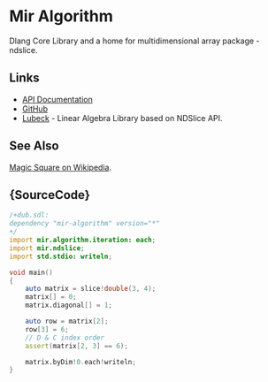 # Mir Algorithm

Dlang Core Library and a home for multidimensional array package - ndslice.

## Links

 - [API Documentation](http://mir-algorithm.libmir.org)
 - [GitHub](https://github.com/libmir/mir-algorithm)
 - [Lubeck](https://github.com/kaleidicassociates/lubeck) - Linear Algebra Library based on NDSlice API.

## See Also

[Magic Square on Wikipedia](https://en.wikipedia.org/wiki/Magic_square).

## {SourceCode}

```d
/+dub.sdl:
dependency "mir-algorithm" version="*"
+/
import mir.algorithm.iteration: each;
import mir.ndslice;
import std.stdio: writeln;

void main()
{
    auto matrix = slice!double(3, 4);
    matrix[] = 0;
    matrix.diagonal[] = 1;

    auto row = matrix[2];
    row[3] = 6;
    // D & C index order
    assert(matrix[2, 3] == 6);

    matrix.byDim!0.each!writeln;
}
```
